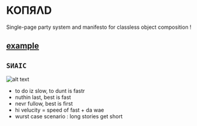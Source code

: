 # KOПЯΛD

Single-page party system and manifesto for classless object composition !

## [example](https://pozorfluo.github.io/komrad/)


## `SИAIC`

![alt text][nvrstap]

- to do iz slow, to dunt is fastr
- nuthin last, best is fast
- nevr fullow, best is first
- hi velucity = speed of fast + da wae
- wurst case scenario : long stories get short

[nvrstap]: https://img.shields.io/static/v1?label=NEVR%20STAP&message=OLWIZ%20FASTR&color=ff69b4&style=for-the-badge "SNAIC --halp"
